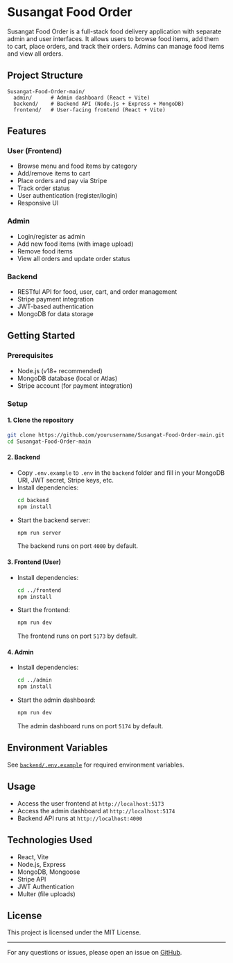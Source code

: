 # Susangat Food Order

Susangat Food Order is a full-stack food delivery application with separate admin and user interfaces. It allows users to browse food items, add them to cart, place orders, and track their orders. Admins can manage food items and view all orders.

## Project Structure

```
Susangat-Food-Order-main/
  admin/      # Admin dashboard (React + Vite)
  backend/    # Backend API (Node.js + Express + MongoDB)
  frontend/   # User-facing frontend (React + Vite)
```

## Features

### User (Frontend)
- Browse menu and food items by category
- Add/remove items to cart
- Place orders and pay via Stripe
- Track order status
- User authentication (register/login)
- Responsive UI

### Admin
- Login/register as admin
- Add new food items (with image upload)
- Remove food items
- View all orders and update order status

### Backend
- RESTful API for food, user, cart, and order management
- Stripe payment integration
- JWT-based authentication
- MongoDB for data storage

## Getting Started

### Prerequisites
- Node.js (v18+ recommended)
- MongoDB database (local or Atlas)
- Stripe account (for payment integration)

### Setup

#### 1. Clone the repository
```sh
git clone https://github.com/yourusername/Susangat-Food-Order-main.git
cd Susangat-Food-Order-main
```

#### 2. Backend
- Copy `.env.example` to `.env` in the `backend` folder and fill in your MongoDB URI, JWT secret, Stripe keys, etc.
- Install dependencies:
  ```sh
  cd backend
  npm install
  ```
- Start the backend server:
  ```sh
  npm run server
  ```
  The backend runs on port `4000` by default.

#### 3. Frontend (User)
- Install dependencies:
  ```sh
  cd ../frontend
  npm install
  ```
- Start the frontend:
  ```sh
  npm run dev
  ```
  The frontend runs on port `5173` by default.

#### 4. Admin
- Install dependencies:
  ```sh
  cd ../admin
  npm install
  ```
- Start the admin dashboard:
  ```sh
  npm run dev
  ```
  The admin dashboard runs on port `5174` by default.

## Environment Variables

See [`backend/.env.example`](backend/.env.example) for required environment variables.

## Usage

- Access the user frontend at `http://localhost:5173`
- Access the admin dashboard at `http://localhost:5174`
- Backend API runs at `http://localhost:4000`

## Technologies Used

- React, Vite
- Node.js, Express
- MongoDB, Mongoose
- Stripe API
- JWT Authentication
- Multer (file uploads)

## License

This project is licensed under the MIT License.

---

For any questions or issues, please open an issue on [GitHub](https://github.com/samarmeena9920/Susangat-Food-Order-main).